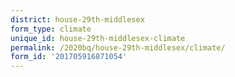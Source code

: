 ```yaml
---
district: house-29th-middlesex
form_type: climate
unique_id: house-29th-middlesex-climate
permalink: /2020bq/house-29th-middlesex/climate/
form_id: '201705916871054'
---
```

